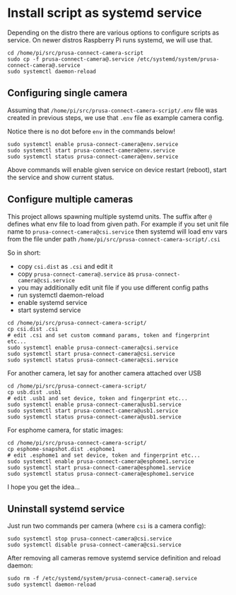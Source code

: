 # Install script as systemd service

Depending on the distro there are various options to configure scripts as service.
On newer distros Raspberry Pi runs systemd, we will use that.

```shell
cd /home/pi/src/prusa-connect-camera-script
sudo cp -f prusa-connect-camera@.service /etc/systemd/system/prusa-connect-camera@.service
sudo systemctl daemon-reload
```

## Configuring single camera

Assuming that `/home/pi/src/prusa-connect-camera-script/.env` file was created in
previous steps, we use that `.env` file as example camera config.

Notice there is no dot before `env` in the commands below!

```shell
sudo systemctl enable prusa-connect-camera@env.service
sudo systemctl start prusa-connect-camera@env.service
sudo systemctl status prusa-connect-camera@env.service
```

Above commands will enable given service on device restart (reboot),
start the service and show current status.

## Configure multiple cameras

This project allows spawning multiple systemd units.
The suffix after `@` defines what env file to load from given path.
For example if you set unit file name to `prusa-connect-camera@csi.service`
then systemd will load env vars from the file under path
`/home/pi/src/prusa-connect-camera-script/.csi`

So in short:

- copy `csi.dist` as `.csi` and edit it
- copy `prusa-connect-camera@.service` as `prusa-connect-camera@csi.service`
- you may additionally edit unit file if you use different config paths
- run systemctl daemon-reload
- enable systemd service
- start systemd service

```shell
cd /home/pi/src/prusa-connect-camera-script/
cp csi.dist .csi
# edit .csi and set custom command params, token and fingerprint etc...
sudo systemctl enable prusa-connect-camera@csi.service
sudo systemctl start prusa-connect-camera@csi.service
sudo systemctl status prusa-connect-camera@csi.service
```

For another camera, let say for another camera attached over USB

```shell
cd /home/pi/src/prusa-connect-camera-script/
cp usb.dist .usb1
# edit .usb1 and set device, token and fingerprint etc...
sudo systemctl enable prusa-connect-camera@usb1.service
sudo systemctl start prusa-connect-camera@usb1.service
sudo systemctl status prusa-connect-camera@usb1.service
```

For esphome camera, for static images:

```shell
cd /home/pi/src/prusa-connect-camera-script/
cp esphome-snapshot.dist .esphome1
# edit .esphome1 and set device, token and fingerprint etc...
sudo systemctl enable prusa-connect-camera@esphome1.service
sudo systemctl start prusa-connect-camera@esphome1.service
sudo systemctl status prusa-connect-camera@esphome1.service
```

I hope you get the idea...

## Uninstall systemd service

Just run two commands per camera (where `csi` is a camera config):

```shell
sudo systemctl stop prusa-connect-camera@csi.service
sudo systemctl disable prusa-connect-camera@csi.service
```

After removing all cameras remove systemd service definition and reload daemon:

```shell
sudo rm -f /etc/systemd/system/prusa-connect-camera@.service
sudo systemctl daemon-reload
```
